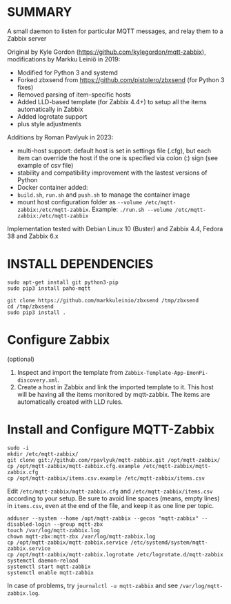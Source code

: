 SUMMARY
=======

A small daemon to listen for particular MQTT messages, and relay them to a Zabbix server

Original by Kyle Gordon (https://github.com/kylegordon/mqtt-zabbix),
modifications by Markku Leiniö in 2019:
- Modified for Python 3 and systemd
- Forked zbxsend from https://github.com/pistolero/zbxsend (for Python 3 fixes)
- Removed parsing of item-specific hosts
- Added LLD-based template (for Zabbix 4.4+) to setup all the items automatically in Zabbix
- Added logrotate support
- plus style adjustments

Additions by Roman Pavlyuk in 2023:
- multi-host support: default host is set in settings file (.cfg), but each item can override the host if the one is specified via colon (:) sign (see example of csv file)
- stability and compatibility improvement with the lastest versions of Python
- Docker container added:
 - `build.sh`, `run.sh` and `push.sh` to manage the container image
 - mount host configuration folder as `--volume /etc/mqtt-zabbix:/etc/mqtt-zabbix`. Example: `./run.sh --volume /etc/mqtt-zabbix:/etc/mqtt-zabbix`

Implementation tested with Debian Linux 10 (Buster) and Zabbix 4.4, Fedora 38 and Zabbix 6.x

INSTALL DEPENDENCIES
=======

```
sudo apt-get install git python3-pip
sudo pip3 install paho-mqtt

git clone https://github.com/markkuleinio/zbxsend /tmp/zbxsend
cd /tmp/zbxsend
sudo pip3 install .
```

Configure Zabbix
========
(optional)
1. Inspect and import the template from `Zabbix-Template-App-EmonPi-discovery.xml`.
1. Create a host in Zabbix and link the imported template to it. This host will be having all the
items monitored by mqtt-zabbix. The items are automatically created with LLD rules.

Install and Configure MQTT-Zabbix
========

```
sudo -i
mkdir /etc/mqtt-zabbix/
git clone git://github.com/rpavlyuk/mqtt-zabbix.git /opt/mqtt-zabbix/
cp /opt/mqtt-zabbix/mqtt-zabbix.cfg.example /etc/mqtt-zabbix/mqtt-zabbix.cfg
cp /opt/mqtt-zabbix/items.csv.example /etc/mqtt-zabbix/items.csv
```

Edit `/etc/mqtt-zabbix/mqtt-zabbix.cfg` and `/etc/mqtt-zabbix/items.csv` according
to your setup. Be sure to avoid line spaces (means, empty lines) in `items.csv`, even at the end of the file, and keep it as one line per topic.

```
adduser --system --home /opt/mqtt-zabbix --gecos "mqtt-zabbix" --disabled-login --group mqtt-zbx
touch /var/log/mqtt-zabbix.log
chown mqtt-zbx:mqtt-zbx /var/log/mqtt-zabbix.log
cp /opt/mqtt-zabbix/mqtt-zabbix.service /etc/systemd/system/mqtt-zabbix.service
cp /opt/mqtt-zabbix/mqtt-zabbix.logrotate /etc/logrotate.d/mqtt-zabbix
systemctl daemon-reload
systemctl start mqtt-zabbix
systemctl enable mqtt-zabbix
```

In case of problems, try `journalctl -u mqtt-zabbix` and see `/var/log/mqtt-zabbix.log`.
